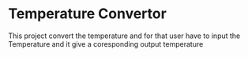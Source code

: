 # Temperature Convertor

This project convert the temperature and for that user have to input the Temperature and it give a coresponding output temperature